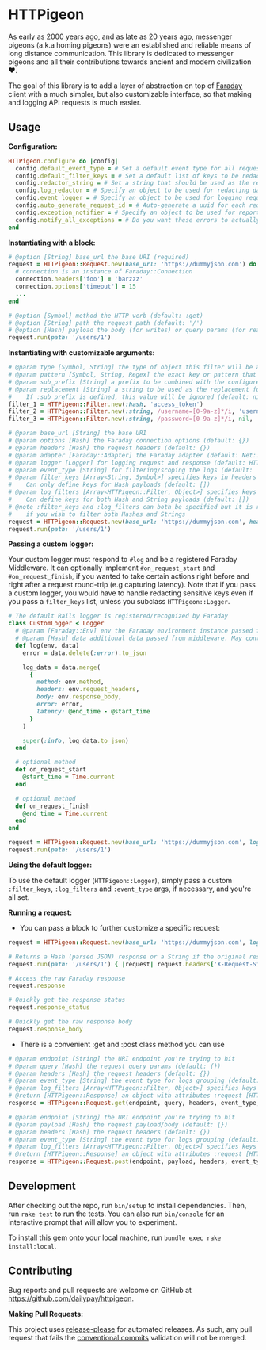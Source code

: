 # HTTPigeon

As early as 2000 years ago, and as late as 20 years ago, messenger pigeons (a.k.a homing pigeons) were an established and reliable means of long distance communication. This library is dedicated to messenger pigeons and all their contributions towards ancient and modern civilization ❤️.

The goal of this library is to add a layer of abstraction on top of [Faraday](https://github.com/lostisland/faraday) client with a much simpler, but also customizable interface, so that making and logging API requests is much easier.

## Usage

**Configuration:**
```ruby
HTTPigeon.configure do |config|
  config.default_event_type = # Set a default event type for all requests, overridable per request. Default: 'http.outbound'
  config.default_filter_keys = # Set a default list of keys to be redacted for Hash payloads, overridable per request. Default: []
  config.redactor_string = # Set a string that should be used as the replacement when redacting sensitive data. Default: '[FILTERED]'
  config.log_redactor = # Specify an object to be used for redacting data before logging. Must respond to #redact(data<Hash, String>). Default: nil
  config.event_logger = # Specify an object to be used for logging request roundtrip events. Default: $stdout
  config.auto_generate_request_id = # Auto-generate a uuid for each request and store in a 'X-Request-Id' header?
  config.exception_notifier = # Specify an object to be used for reporting errors. Must respond to #notify_exception(e<Exception>)
  config.notify_all_exceptions = # Do you want these errors to actually get reported/notified?
end
```

**Instantiating with a block:**
```ruby
# @option [String] base_url the base URI (required)
request = HTTPigeon::Request.new(base_url: 'https://dummyjson.com') do |connection|
  # connection is an instance of Faraday::Connection
  connection.headers['foo'] = 'barzzz'
  connection.options['timeout'] = 15
  ...
end

# @option [Symbol] method the HTTP verb (default: :get)
# @option [String] path the request path (default: '/')
# @option [Hash] payload the body (for writes) or query params (for reads) of the request (default: {})
request.run(path: '/users/1')
```

**Instantiating with customizable arguments:**
```ruby
# @param type [Symbol, String] the type of object this filter will be applied to (:hash or :string)
# @param pattern [Symbol, String, Regex] the exact key or pattern that should be redacted
# @param sub_prefix [String] a prefix to be combined with the configured :redactor_string as the replacement for the sensitive data (default: nil)
# @param replacement [String] a string to be used as the replacement for the sensitive data.
#    If :sub_prefix is defined, this value will be ignored (default: nil)
filter_1 = HTTPigeon::Filter.new(:hash, 'access_token')
filter_2 = HTTPigeon::Filter.new(:string, /username=[0-9a-z]*/i, 'username=')
filter_3 = HTTPigeon::Filter.new(:string, /password=[0-9a-z]*/i, nil, 'password=***')

# @param base_url [String] the base URI
# @param options [Hash] the Faraday connection options (default: {})
# @param headers [Hash] the request headers (default: {})
# @param adapter [Faraday::Adapter] the Faraday adapter (default: Net::HTTP)
# @param logger [Logger] for logging request and response (default: HTTPigeon::Logger)
# @param event_type [String] for filtering/scoping the logs (default: 'http.outbound')
# @param filter_keys [Array<String, Symbol>] specifies keys in headers and body to be redacted before logging.
#    Can only define keys for Hash payloads (default: [])
# @param log_filters [Array<HTTPigeon::Filter, Object>] specifies keys in headers and body to be redacted before logging.
#    Can define keys for both Hash and String payloads (default: [])
# @note :filter_keys and :log_filters can both be specified but it is recommended to define all filters using :log_filters
#    if you wish to filter both Hashes and Strings
request = HTTPigeon::Request.new(base_url: 'https://dummyjson.com', headers: { Accept: 'application/json' }, filter_keys: [:ssn, :ip_address], log_filters: [filter_1, filter_2, filter_3])
request.run(path: '/users/1')
```

**Passing a custom logger:**

Your custom logger must respond to `#log` and be a registered Faraday Middleware. It can optionally implement `#on_request_start` and `#on_request_finish`, if you wanted to take certain actions right before and right after a request round-trip (e.g capturing latency).
Note that if you pass a custom logger, you would have to handle redacting sensitive keys even if you pass a `filter_keys` list, unless you subclass `HTTPigeon::Logger`.
```ruby
# The default Rails logger is registered/recognized by Faraday
class CustomLogger < Logger
  # @param [Faraday::Env] env the Faraday environment instance passed from middleware
  # @param [Hash] data additional data passed from middleware. May contain an :error object if the request was unsuccessful (default: {})
  def log(env, data)
    error = data.delete(:error).to_json

    log_data = data.merge(
      {
        method: env.method,
        headers: env.request_headers,
        body: env.response_body,
        error: error,
        latency: @end_time - @start_time
      }
    )

    super(:info, log_data.to_json)
  end

  # optional method
  def on_request_start
    @start_time = Time.current
  end

  # optional method
  def on_request_finish
    @end_time = Time.current
  end
end

request = HTTPigeon::Request.new(base_url: 'https://dummyjson.com', logger: CustomLogger.new)
request.run(path: '/users/1')
```

**Using the default logger:**

To use the default logger (`HTTPigeon::Logger`), simply pass a custom `:filter_keys`, `:log_filters` and `:event_type` args, if necessary, and you're all set.

**Running a request:**

* You can pass a block to further customize a specific request:
```ruby
request = HTTPigeon::Request.new(base_url: 'https://dummyjson.com', logger: CustomLogger.new)

# Returns a Hash (parsed JSON) response or a String if the original response was not valid JSON
request.run(path: '/users/1') { |request| request.headers['X-Request-Signature'] = Base64.encode64("#{method}::#{path}") }

# Access the raw Faraday response
request.response

# Quickly get the response status
request.response_status

# Quickly get the raw response body
request.response_body
```
* There is a convenient :get and :post class method you can use
```ruby
# @param endpoint [String] the URI endpoint you're trying to hit
# @param query [Hash] the request query params (default: {})
# @param headers [Hash] the request headers (default: {})
# @param event_type [String] the event type for logs grouping (default: 'http.outbound')
# @param log_filters [Array<HTTPigeon::Filter, Object>] specifies keys in headers and body to be redacted before logging.
# @return [HTTPigeon::Response] an object with attributes :request [HTTPigeon::Request], :parsed_response [Hash], and :raw_response [Faraday::Response]
response = HTTPigeon::Request.get(endpoint, query, headers, event_type, log_filters)

# @param endpoint [String] the URI endpoint you're trying to hit
# @param payload [Hash] the request payload/body (default: {})
# @param headers [Hash] the request headers (default: {})
# @param event_type [String] the event type for logs grouping (default: 'http.outbound')
# @param log_filters [Array<HTTPigeon::Filter, Object>] specifies keys in headers and body to be redacted before logging.
# @return [HTTPigeon::Response] an object with attributes :request [HTTPigeon::Request], :parsed_response [Hash], and :raw_response [Faraday::Response]
response = HTTPigeon::Request.post(endpoint, payload, headers, event_type, log_filters)
```

## Development

After checking out the repo, run `bin/setup` to install dependencies. Then, run `rake test` to run the tests. You can also run `bin/console` for an interactive prompt that will allow you to experiment.

To install this gem onto your local machine, run `bundle exec rake install:local`.

## Contributing

Bug reports and pull requests are welcome on GitHub at https://github.com/dailypay/httpigeon.

**Making Pull Requests:**

This project uses [release-please](https://github.com/google-github-actions/release-please-action) for automated releases. As such, any pull request that fails the [conventional commits](https://www.conventionalcommits.org/en/v1.0.0-beta.4/#summary) validation will not be merged.
